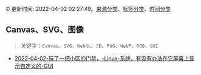:alarm_clock: 更新时间: 2022-04-02 02:27:49。[来源分类](../README.md)、[标签分类](../TAGS.md)、[时间分类](../TIMELINE.md)

## Canvas、SVG、图像


> 关键字：`Canvas`、`SVG`、`WebGL`、`3D`、`PNG`、`WebP`、`RGB`、`GUI`



- [2022-04-02-玩了一把小区的门禁，-Linux-系统，有没有办法在它屏幕上显示自定义的-GUI](https://www.v2ex.com/t/844463) 